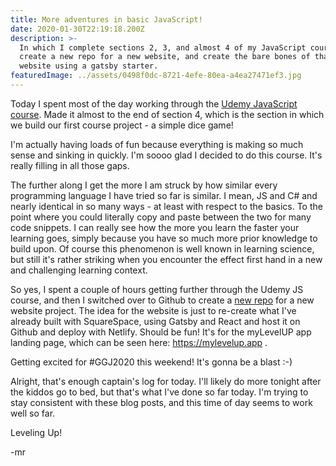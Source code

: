 ```yaml
---
title: More adventures in basic JavaScript!
date: 2020-01-30T22:19:18.200Z
description: >-
  In which I complete sections 2, 3, and almost 4 of my JavaScript course,
  create a new repo for a new website, and create the bare bones of that new
  website using a gatsby starter.
featuredImage: ../assets/0498f0dc-8721-4efe-80ea-a4ea27471ef3.jpg
---
```

Today I spent most of the day working through the [Udemy JavaScript course](https://www.udemy.com/course/the-complete-javascript-course). Made it almost to the end of section 4, which is the section in which we build our first course project - a simple dice game!

I'm actually having loads of fun because everything is making so much sense and sinking in quickly. I'm soooo glad I decided to do this course. It's really filling in all those gaps.

The further along I get the more I am struck by how similar every programming language I have tried so far is similar. I mean, JS and C# and nearly identical in so many ways - at least with respect to the basics. To the point where you could literally copy and paste between the two for many code snippets. I can really see how the more you learn the faster your learning goes, simply because you have so much more prior knowledge to build upon. Of course this phenomenon is well known in learning science, but still it's rather striking when you encounter the effect first hand in a new and challenging learning context. 

So yes, I spent a couple of hours getting further through the Udemy JS course, and then I switched over to Github to create a [new repo](https://github.com/lazyninjacat/mluWebsite) for a new website project. The idea for the  website is just to re-create what I've already built with SquareSpace, using Gatsby and React and host it on Github and deploy with Netlify. Should be fun! It's for the myLevelUP app landing page, which can be seen here: <https://mylevelup.app> .

Getting excited for #GGJ2020 this weekend! It's gonna be a blast :-)

Alright, that's enough captain's log for today. I'll likely do more tonight after the kiddos go to bed, but that's what I've done so far today. I'm trying to stay consistent with these blog posts, and this time of day seems to work well so far.

Leveling Up!

\-mr
